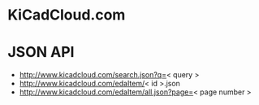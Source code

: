 # KiCadCloud.com

# JSON API

 * http://www.kicadcloud.com/search.json?q=< query >
 * http://www.kicadcloud.com/edaItem/< id >.json
 * http://www.kicadcloud.com/edaItem/all.json?page=< page number >
